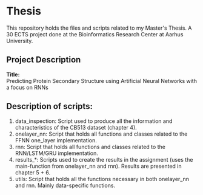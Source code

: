 # Thesis

This repository holds the files and scripts related to my Master's Thesis. A 30 ECTS project done at the Bioinformatics Research Center at Aarhus University.

## Project Description

**Title:**      
Predicting Protein Secondary Structure using Artificial Neural Networks with a focus on RNNs

## Description of scripts:

1. data_inspection: Script used to produce all the information and characteristics of the CB513 dataset (chapter 4).
2. onelayer_nn: Script that holds all functions and classes related to the FFNN one_layer implementation.
3. rnn: Script that holds all functions and classes related to the RNN/LSTM/GRU implementation.
4. results_*: Scripts used to create the results in the assignment (uses the main-function from onelayer_nn and rnn). Results are presented in chapter 5 + 6.
5. utils: Script that holds all the functions necessary in both onelayer_nn and rnn. Mainly data-specific functions.
